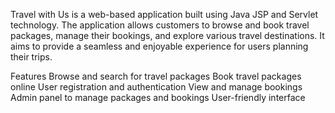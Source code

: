 Travel with Us is a web-based application built using Java JSP and Servlet technology. The application allows customers to browse and book travel packages, manage their bookings, and explore various travel destinations. It aims to provide a seamless and enjoyable experience for users planning their trips.

Features
Browse and search for travel packages
Book travel packages online
User registration and authentication
View and manage bookings
Admin panel to manage packages and bookings
User-friendly interface

